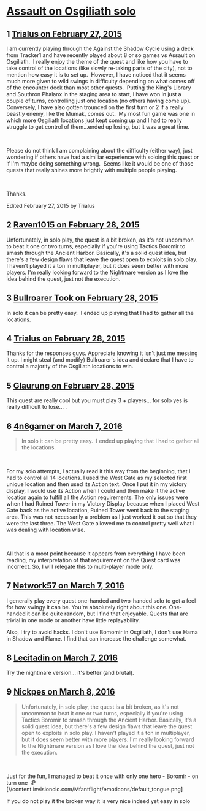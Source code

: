 # [Assault on Osgiliath solo](https://community.fantasyflightgames.com/topic/136267-assault-on-osgiliath-solo/)

## 1 [Trialus on February 27, 2015](https://community.fantasyflightgames.com/topic/136267-assault-on-osgiliath-solo/?do=findComment&comment=1468422)

I am currently playing through the Against the Shadow Cycle using a deck from Tracker1 and have recently played about 8 or so games vs Assault on Osgiliath.  I really enjoy the theme of the quest and like how you have to take control of the locations (like slowly re-taking parts of the city), not to mention how easy it is to set up.  However, I have noticed that it seems much more given to wild swings in difficulty depending on what comes off of the encounter deck than most other quests.  Putting the King's Library and Southron Phalanx in the staging area to start, I have won in just a couple of turns, controlling just one location (no others having come up). Conversely, I have also gotten trounced on the first turn or 2 if a really beastly enemy, like the Mumak, comes out.  My most fun game was one in which more Osgiliath locations just kept coming up and I had to really struggle to get control of them...ended up losing, but it was a great time.

 

Please do not think I am complaining about the difficulty (either way), just wondering if others have had a similiar experience with soloing this quest or if I'm maybe doing something wrong.  Seems like it would be one of those quests that really shines more brightly with multiple people playing.  

 

Thanks.

Edited February 27, 2015 by Trialus

## 2 [Raven1015 on February 28, 2015](https://community.fantasyflightgames.com/topic/136267-assault-on-osgiliath-solo/?do=findComment&comment=1468633)

Unfortunately, in solo play, the quest is a bit broken, as it's not uncommon to beat it one or two turns, especially if you're using Tactics Boromir to smash through the Ancient Harbor. Basically, it's a solid quest idea, but there's a few design flaws that leave the quest open to exploits in solo play. I haven't played it a ton in multiplayer, but it does seem better with more players. I'm really looking forward to the Nightmare version as I love the idea behind the quest, just not the execution.

## 3 [Bullroarer Took on February 28, 2015](https://community.fantasyflightgames.com/topic/136267-assault-on-osgiliath-solo/?do=findComment&comment=1468663)

In solo it can be pretty easy.  I ended up playing that I had to gather all the locations.

## 4 [Trialus on February 28, 2015](https://community.fantasyflightgames.com/topic/136267-assault-on-osgiliath-solo/?do=findComment&comment=1468799)

Thanks for the responses guys. Appreciate knowing it isn't just me messing it up. I might steal (and modify) Bullroarer's idea and declare that I have to control a majority of the Osgiliath locations to win.

## 5 [Glaurung on February 28, 2015](https://community.fantasyflightgames.com/topic/136267-assault-on-osgiliath-solo/?do=findComment&comment=1469124)

This quest are really cool but you must play 3 + players… for solo yes is really difficult to lose… .

## 6 [4n6gamer on March 7, 2016](https://community.fantasyflightgames.com/topic/136267-assault-on-osgiliath-solo/?do=findComment&comment=2089180)

> In solo it can be pretty easy.  I ended up playing that I had to gather all the locations.

 

For my solo attempts, I actually read it this way from the beginning, that I had to control all 14 locations. I used the West Gate as my selected first unique location and then used its Action text. Once I put it in my victory display, I would use its Action when I could and then make it the active location again to fulfill all the Action requirements. The only issues were when I had Ruined Tower in my Victory Display because when I placed West Gate back as the active location, Ruined Tower went back to the staging area. This was not necessarily a problem as I just worked it out so that they were the last three. The West Gate allowed me to control pretty well what I was dealing with location wise.

 

All that is a moot point because it appears from everything I have been reading, my interpretation of that requirement on the Quest card was incorrect. So, I will relegate this to multi-player mode only.

## 7 [Network57 on March 7, 2016](https://community.fantasyflightgames.com/topic/136267-assault-on-osgiliath-solo/?do=findComment&comment=2089286)

I generally play every quest one-handed and two-handed solo to get a feel for how swingy it can be. You're absolutely right about this one. One-handed it can be quite random, but I find that enjoyable. Quests that are trivial in one mode or another have little replayability.

Also, I try to avoid hacks. I don't use Bomomir in Osgiliath, I don't use Hama in Shadow and Flame. I find that can increase the challenge somewhat.

## 8 [Lecitadin on March 7, 2016](https://community.fantasyflightgames.com/topic/136267-assault-on-osgiliath-solo/?do=findComment&comment=2089496)

Try the nightmare version... it's better (and brutal).

## 9 [Nickpes on March 8, 2016](https://community.fantasyflightgames.com/topic/136267-assault-on-osgiliath-solo/?do=findComment&comment=2090328)

> Unfortunately, in solo play, the quest is a bit broken, as it's not uncommon to beat it one or two turns, especially if you're using Tactics Boromir to smash through the Ancient Harbor. Basically, it's a solid quest idea, but there's a few design flaws that leave the quest open to exploits in solo play. I haven't played it a ton in multiplayer, but it does seem better with more players. I'm really looking forward to the Nightmare version as I love the idea behind the quest, just not the execution.

 

Just for the fun, I managed to beat it once with only one hero - Boromir - on turn one  :P [//content.invisioncic.com/Mfantflight/emoticons/default_tongue.png] 

If you do not play it the broken way it is very nice indeed yet easy in solo 

